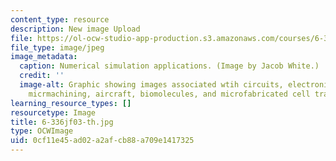 ```yaml
---
content_type: resource
description: New image Upload
file: https://ol-ocw-studio-app-production.s3.amazonaws.com/courses/6-336j-introduction-to-numerical-simulation-sma-5211-fall-2003/0cf11e45ad02a2afcb88a709e1417325_6-336jf03-th.jpg
file_type: image/jpeg
image_metadata:
  caption: Numerical simulation applications. (Image by Jacob White.)
  credit: ''
  image-alt: Graphic showing images associated wtih circuits, electronic packaging,
    micrmachining, aircraft, biomolecules, and microfabricated cell traps.
learning_resource_types: []
resourcetype: Image
title: 6-336jf03-th.jpg
type: OCWImage
uid: 0cf11e45-ad02-a2af-cb88-a709e1417325
---
```

